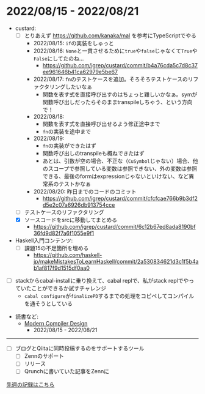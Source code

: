 # 2022/08/15 - 2022/08/21

- custard:
    - [ ] とりあえず <https://github.com/kanaka/mal> を参考にTypeScriptでやる
        - 2022/08/15: `if`の実装をしゅっと
        - 2022/08/16: `None`と一貫させるために`true`や`false`じゃなくて`True`や`False`にしてたのね...
            - <https://github.com/igrep/custard/commit/b4a76cda5c7d8c37ee961646b41ca62979e5be67>
        - 2022/08/17: `fn`のテストケースを追加。そろそろテストケースのリファクタリングしたいなぁ
            - 関数を表す式を直接呼び出すのはちょっと難しいかなぁ。symが関数呼び出しだったらそのままtranspileしちゃう、という方向で！
        - 2022/08/18:
            - 関数を表す式を直接呼び出せるよう修正途中まで
            - `fn`の実装を途中まで
        - 2022/08/19:
            - `fn`の実装ができたはず
            - 関数呼び出しのtranspileも概ねできたはず
            - あとは、引数が空の場合、不正な（`CuSymbol`じゃない）場合、他のスコープで参照している変数は参照できない、外の変数は参照できる、最後のformはexpressionじゃないといけない、など異常系のテストかなぁ
        - 2022/08/20: 昨日までのコードのコミット
            - <https://github.com/igrep/custard/commit/cfcfcae766b9b3df2d5e2c07a6926db913754cce>
    - [ ] テストケースのリファクタリング
    - [x] ソースコードをsrcに移動してまとめる
        - <https://github.com/igrep/custard/commit/6c12b67ed8ada8190bf36fd9d82f7a6f1055e9f1>
- Haskell入門コンテンツ:
    - [ ] 課題15の不足箇所を埋める
        - <https://github.com/haskell-jp/makeMistakesToLearnHaskell/commit/2a530834621d3c1f5b4ab1af817f9d1515df0aa0>
- [ ] stackからcabal-installに乗り換えて、cabal replで、私がstack replでやっていたことができるか試すチャレンジ
    - `cabal configure`が`finalizePD`するまでの処理をコピペしてコンパイルを通そうとしている
- 読書など:
    - [Modern Compiler Design](https://www.springer.com/jp/book/9781461446989)
        - 2022/08/15 - 2022/08/21

------

- [ ] ブログとQiitaに同時投稿するのをサポートするツール
    - [ ] Zennのサポート
    - [ ] リリース
    - [ ] Qrunchに書いていた記事をZennに

[先週の記録はこちら](https://github.com/igrep/daily-commits/blob/2d8f68fb511c36a76233943b6ee81f83db41683e/yesterday.md)
